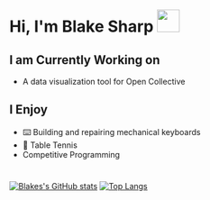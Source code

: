 <h1 align = "left"> Hi, I'm Blake Sharp  <img src="https://github.com/claytonjhamilton/claytonjhamilton/blob/main/images/waving_hand.gif" width="40px"></h1>

## I am Currently Working on
- A data visualization tool for Open Collective 

## I Enjoy
- ⌨️ Building and repairing mechanical keyboards 
- 🏓 Table Tennis
- Competitive Programming

<h1></h1>

[![Blakes's GitHub stats](https://github-readme-stats.vercel.app/api?username=BlakeSharp&theme=city_lights)](https://github.com/anuraghazra/github-readme-stats) [![Top Langs](https://github-readme-stats.vercel.app/api/top-langs/?username=BlakeSharp&layout=compact&theme=city_lights)](https://github.com/anuraghazra/github-readme-stats)
